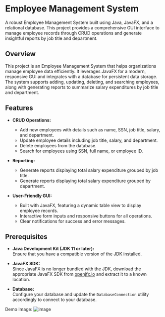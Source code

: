 # Employee Management System

A robust Employee Management System built using Java, JavaFX, and a relational database. This project provides a comprehensive GUI interface to manage employee records through CRUD operations and generate insightful reports by job title and department.

## Overview

This project is an Employee Management System that helps organizations manage employee data efficiently. It leverages JavaFX for a modern, responsive GUI and integrates with a database for persistent data storage. The system supports adding, updating, deleting, and searching employees, along with generating reports to summarize salary expenditures by job title and department.

## Features

- **CRUD Operations:**  
  - Add new employees with details such as name, SSN, job title, salary, and department.
  - Update employee details including job title, salary, and department.
  - Delete employees from the database.
  - Search for employees using SSN, full name, or employee ID.

- **Reporting:**  
  - Generate reports displaying total salary expenditure grouped by job title.
  - Generate reports displaying total salary expenditure grouped by department.

- **User-Friendly GUI:**  
  - Built with JavaFX, featuring a dynamic table view to display employee records.
  - Interactive form inputs and responsive buttons for all operations.
  - Clear notifications for success and error messages.

## Prerequisites

- **Java Development Kit (JDK 11 or later):**  
  Ensure that you have a compatible version of the JDK installed.

- **JavaFX SDK:**  
  Since JavaFX is no longer bundled with the JDK, download the appropriate JavaFX SDK from [openjfx.io](https://openjfx.io) and extract it to a known location.

- **Database:**  
  Configure your database and update the `DatabaseConnection` utility accordingly to connect to your database.





Demo Image: ![image](https://github.com/user-attachments/assets/74e386e0-fff6-41d4-8e4e-930f1ef22466)
